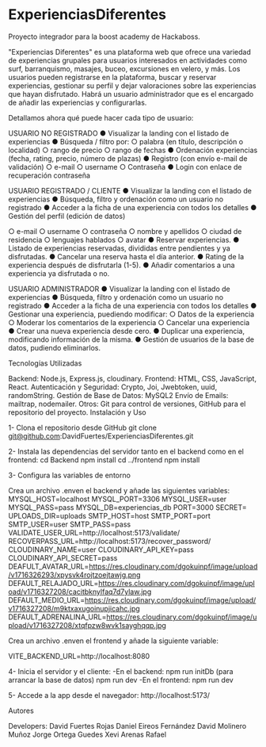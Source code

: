 # ExperienciasDiferentes
Proyecto integrador para la boost academy de Hackaboss.

"Experiencias Diferentes" es una plataforma web que ofrece una variedad de experiencias grupales para usuarios interesados en actividades como surf, barranquismo, masajes, buceo, excursiones en velero, y más. Los usuarios pueden registrarse en la plataforma, buscar y reservar experiencias, gestionar su perfil y dejar valoraciones sobre las experiencias que hayan disfrutado. Habrá un usuario administrador que es el encargado de añadir las experiencias y configurarlas.

Detallamos ahora qué puede hacer cada tipo de usuario:

USUARIO NO REGISTRADO ● Visualizar la landing con el listado de experiencias ● Búsqueda / filtro por: ○ palabra (en título, descripción o localidad) ○ rango de precio ○ rango de fechas ● Ordenación experiencias (fecha, rating, precio, número de plazas) ● Registro (con envío e-mail de validación) ○ e-mail ○ username ○ Contraseña ● Login con enlace de recuperación contraseña

USUARIO REGISTRADO / CLIENTE ● Visualizar la landing con el listado de experiencias ● Búsqueda, filtro y ordenación como un usuario no registrado ● Acceder a la ficha de una experiencia con todos los detalles ● Gestión del perfil (edición de datos)

○ e-mail
○ username
○ contraseña
○ nombre y apellidos
○ ciudad de residencia
○ lenguajes hablados
○ avatar
● Reservar experiencias. ● Listado de experiencias reservadas, divididas entre pendientes y ya disfrutadas. ● Cancelar una reserva hasta el día anterior. ● Rating de la experiencia después de disfrutarla (1-5). ● Añadir comentarios a una experiencia ya disfrutada o no.

USUARIO ADMINISTRADOR ● Visualizar la landing con el listado de experiencias ● Búsqueda, filtro y ordenación como un usuario no registrado ● Acceder a la ficha de una experiencia con todos los detalles ● Gestionar una experiencia, puediendo modificar: ○ Datos de la experiencia ○ Moderar los comentarios de la experiencia ○ Cancelar una experiencia ● Crear una nueva experiencia desde cero. ● Duplicar una experiencia, modificando información de la misma. ● Gestión de usuarios de la base de datos, pudiendo eliminarlos.

Tecnologías Utilizadas

Backend: Node.js, Express.js, cloudinary.
Frontend: HTML, CSS, JavaScript, React.
Autenticación y Seguridad: Crypto, Joi, Jwebtoken, uuid, randomString.
Gestión de Base de Datos: MySQL2
Envío de Emails: mailtrap, nodemailer.
Otros: Git para control de versiones, GitHub para el repositorio del proyecto.
Instalación y Uso

1- Clona el repositorio desde GitHub git clone git@github.com:DavidFuertes/ExperienciasDiferentes.git

2- Instala las dependencias del servidor tanto en el backend como en el frontend: cd Backend npm install cd ../frontend npm install

3- Configura las variables de entorno

Crea un archivo .enven el backend y añade las siguientes variables: MYSQL_HOST=localhost MYSQL_PORT=3306 MYSQL_USER=user MYSQL_PASS=pass MYSQL_DB=experiencias_db PORT=3000 SECRET= UPLOADS_DIR=uploads SMTP_HOST=host SMTP_PORT=port SMTP_USER=user SMTP_PASS=pass VALIDATE_USER_URL=http://localhost:5173/validate/ RECOVERPASS_URL=http://localhost:5173/recover_password/ CLOUDINARY_NAME=user CLOUDINARY_API_KEY=pass CLOUDINARY_API_SECRET=pass DEAFULT_AVATAR_URL=https://res.cloudinary.com/dgokuinpf/image/upload/v1716326293/xpysvk4rojtzoejtawjg.png DEFAULT_RELAJADO_URL=https://res.cloudinary.com/dgokuinpf/image/upload/v1716327208/cacitbknylfaq7d7ylaw.jpg DEFAULT_MEDIO_URL=https://res.cloudinary.com/dgokuinpf/image/upload/v1716327208/m9ktxaxugoinupjicahc.jpg DEFAULT_ADRENALINA_URL=https://res.cloudinary.com/dgokuinpf/image/upload/v1716327208/xtqfpzw8wvk1sayghqqp.jpg

Crea un archivo .enven el frontend y añade la siguiente variable:

VITE_BACKEND_URL=http://localhost:8080

4- Inicia el servidor y el cliente: -En el backend: npm run initDb (para arrancar la base de datos) npm run dev -En el frontend: npm run dev

5- Accede a la app desde el navegador: http://localhost:5173/

Autores

Developers: David Fuertes Rojas Daniel Eireos Fernández David Molinero Muñoz Jorge Ortega Guedes Xevi Arenas Rafael
